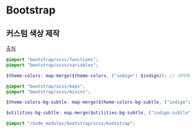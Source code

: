 # Bootstrap

## 커스텀 색상 제작
[출처](https://stackoverflow.com/questions/79048994/subtle-and-emphasis-classes-on-bootstrap-5-3-new-color-theme-sass)
```scss
@import "bootstrap/scss/functions";
@import "bootstrap/scss/variables";

$theme-colors: map-merge($theme-colors, ("indigo": $indigo)); // 테마에 색상 추가

@import "bootstrap/scss/maps";
@import "bootstrap/scss/mixins";

$theme-colors-bg-subtle: map-merge($theme-colors-bg-subtle, ("indigo": $indigo-200)); // subtle 색상 추가

$utilities-bg-subtle: map-merge($utilities-bg-subtle, ("indigo-subtle": var(--#{$prefix}indigo-bg-subtle))); // 클래스명 형식 추가

@import "/node_modules/bootstrap/scss/bootstrap";
```